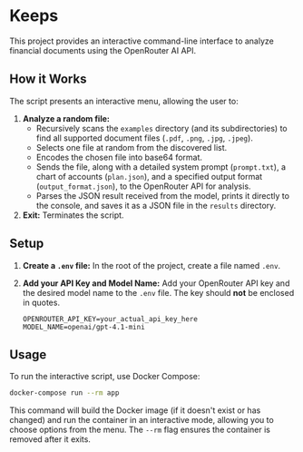 # Keeps

This project provides an interactive command-line interface to analyze financial documents using the OpenRouter AI API.

## How it Works

The script presents an interactive menu, allowing the user to:

1.  **Analyze a random file:**
    *   Recursively scans the `examples` directory (and its subdirectories) to find all supported document files (`.pdf`, `.png`, `.jpg`, `.jpeg`).
    *   Selects one file at random from the discovered list.
    *   Encodes the chosen file into base64 format.
    *   Sends the file, along with a detailed system prompt (`prompt.txt`), a chart of accounts (`plan.json`), and a specified output format (`output_format.json`), to the OpenRouter API for analysis.
    *   Parses the JSON result received from the model, prints it directly to the console, and saves it as a JSON file in the `results` directory.
2.  **Exit:** Terminates the script.

## Setup

1.  **Create a `.env` file:** In the root of the project, create a file named `.env`.
2.  **Add your API Key and Model Name:** Add your OpenRouter API key and the desired model name to the `.env` file. The key should **not** be enclosed in quotes.

    ```
    OPENROUTER_API_KEY=your_actual_api_key_here
    MODEL_NAME=openai/gpt-4.1-mini
    ```

## Usage

To run the interactive script, use Docker Compose:

```bash
docker-compose run --rm app
```

This command will build the Docker image (if it doesn't exist or has changed) and run the container in an interactive mode, allowing you to choose options from the menu. The `--rm` flag ensures the container is removed after it exits.
